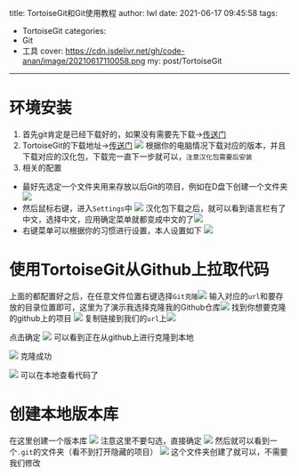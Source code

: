 title: TortoiseGit和Git使用教程
author: lwl
date: 2021-06-17 09:45:58
tags:
 - TortoiseGit
categories:
 - Git
 - 工具
cover: https://cdn.jsdelivr.net/gh/code-anan/image/20210617110058.png
my: post/TortoiseGit
---
# 环境安装
1. 首先git肯定是已经下载好的，如果没有需要先下载->[传送门](https://git-scm.com/downloads)
2. TortoiseGit的下载地址->[传送门](https://tortoisegit.org/download/)
![](https://cdn.jsdelivr.net/gh/code-anan/image/20210617095428.png)
根据你的电脑情况下载对应的版本，并且下载对应的汉化包，下载完一直下一步就可以，`注意汉化包需要后安装`
3. 相关的配置
+ 最好先选定一个文件夹用来存放以后Git的项目，例如在D盘下创建一个文件夹
![](https://cdn.jsdelivr.net/gh/code-anan/image/20210617095758.png)
+ 然后鼠标右键，进入`Settings`中
![](https://cdn.jsdelivr.net/gh/code-anan/image/20210617100039.png)
汉化包下载之后，就可以看到语言栏有了中文，选择中文，应用确定菜单就都变成中文的了![](https://cdn.jsdelivr.net/gh/code-anan/image/20210617100136.png)
+ 右键菜单可以根据你的习惯进行设置，本人设置如下
![](https://cdn.jsdelivr.net/gh/code-anan/image/20210617100803.png)

# 使用TortoiseGit从Github上拉取代码
上面的都配置好之后，在任意文件位置右键选择`Git克隆`![](https://cdn.jsdelivr.net/gh/code-anan/image/20210617101121.png)
输入对应的`url`和要存放的目录位置即可，这里为了演示我选择克隆我的Github仓库![](https://cdn.jsdelivr.net/gh/code-anan/image/20210617101239.png)
找到你想要克隆的github上的项目
![](https://cdn.jsdelivr.net/gh/code-anan/image/20210617102309.png)
复制链接到我们的`url`上![](https://cdn.jsdelivr.net/gh/code-anan/image/20210617102423.png)

点击确定
![](https://cdn.jsdelivr.net/gh/code-anan/image/20210617102243.png)
可以看到正在从github上进行克隆到本地

![](https://cdn.jsdelivr.net/gh/code-anan/image/20210617102347.png)
克隆成功

![](https://cdn.jsdelivr.net/gh/code-anan/image/20210617102549.png)
可以在本地查看代码了
# 创建本地版本库
在这里创建一个版本库
![](https://cdn.jsdelivr.net/gh/code-anan/image/20210617104232.png)
注意这里不要勾选，直接确定
![](https://cdn.jsdelivr.net/gh/code-anan/image/20210617104330.png)
然后就可以看到一个`.git`的文件夹（看不到打开隐藏的项目）
![](https://cdn.jsdelivr.net/gh/code-anan/image/20210617104558.png)
这个文件夹创建了就可以，不需要我们修改




